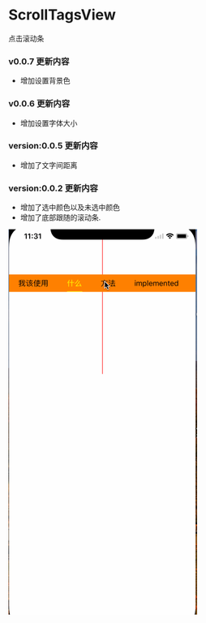 # ScrollTagsView
点击滚动条
### v0.0.7 更新内容
* 增加设置背景色
### v0.0.6 更新内容
* 增加设置字体大小

### version:0.0.5 更新内容
* 增加了文字间距离

### version:0.0.2 更新内容
* 增加了选中颜色以及未选中颜色
* 增加了底部跟随的滚动条.

![image](https://github.com/adampei/ScrollTagsView/blob/master/demo.gif)
